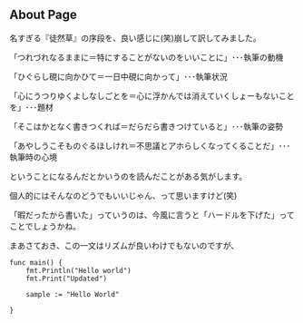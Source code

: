 ## About Page 

名すぎる『徒然草』の序段を、良い感じに(笑)崩して訳してみました。

「つれづれなるままに＝特にすることがないのをいいことに」･･･執筆の動機

「ひぐらし硯に向かひて＝一日中硯に向かって」･･･執筆状況

「心にうつりゆくよしなしごとを＝心に浮かんでは消えていくしょーもないことを」･･･題材

「そこはかとなく書きつくれば＝だらだら書きつけていると」･･･執筆の姿勢

「あやしうこそものぐるほしけれ＝不思議とアホらしくなってくることだ」･･･執筆時の心境

ということになるんだとかいうのを読んだことがある気がします。

個人的にはそんなのどうでもいいじゃん、って思いますけど(笑)

「暇だったから書いた」っていうのは、今風に言うと「ハードルを下げた」ってことでしょうかね。

まあさておき、この一文はリズムが良いわけでもないのですが、

```golang
func main() {
    fmt.Println("Hello world")
    fmt.Print("Updated")

    sample := "Hello World"

}
```



